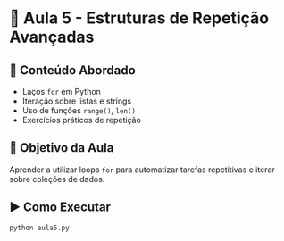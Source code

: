 # 📘 Aula 5 - Estruturas de Repetição Avançadas
## 📌 Conteúdo Abordado
- Laços `for` em Python
- Iteração sobre listas e strings
- Uso de funções `range()`, `len()`
- Exercícios práticos de repetição

## 🧠 Objetivo da Aula
Aprender a utilizar loops `for` para automatizar tarefas repetitivas e iterar sobre coleções de dados.

## ▶️ Como Executar
```bash
python aula5.py

